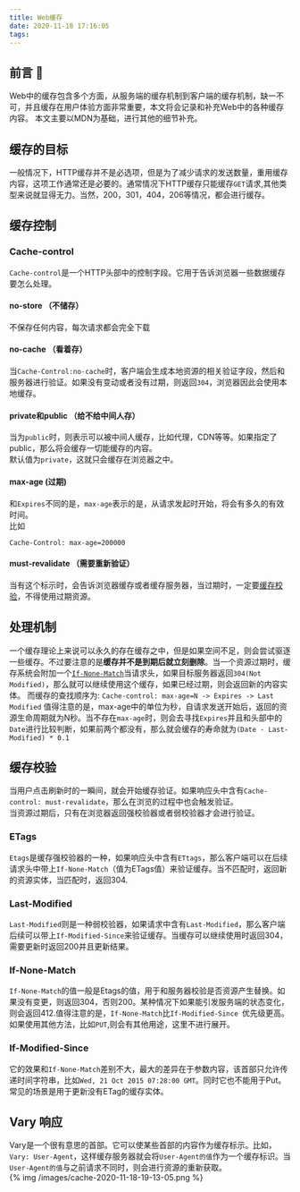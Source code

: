 ```yaml
---
title: Web缓存
date: 2020-11-18 17:16:05
tags:
---
```

## 前言 🎤
Web中的缓存包含多个方面，从服务端的缓存机制到客户端的缓存机制，缺一不可，并且缓存在用户体验方面非常重要，本文将会记录和补充Web中的各种缓存内容。
本文主要以MDN为基础，进行其他的细节补充。
<!--more-->

## 缓存的目标
一般情况下，HTTP缓存并不是必选项，但是为了减少请求的发送数量，重用缓存内容，这项工作通常还是必要的。通常情况下HTTP缓存只能缓存`GET`请求,其他类型来说就显得无力。当然，200，301，404，206等情况，都会进行缓存。

## 缓存控制

### Cache-control
`Cache-control`是一个HTTP头部中的控制字段。它用于告诉浏览器一些数据缓存要怎么处理。

#### no-store （不储存）
不保存任何内容，每次请求都会完全下载

#### no-cache （看着存）
当`Cache-Control:no-cache`时，客户端会生成本地资源的相关验证字段，然后和服务器进行验证。如果没有变动或者没有过期，则返回`304`，浏览器因此会使用本地缓存。

#### private和public （给不给中间人存）
当为`public`时，则表示可以被中间人缓存，比如代理，CDN等等。如果指定了public，那么将会缓存一切能缓存的内容。  
默认值为`private`，这就只会缓存在浏览器之中。

#### max-age (过期)
和`Expires`不同的是，`max-age`表示的是，从请求发起时开始，将会有多久的有效时间。  
比如
```
Cache-Control: max-age=200000
```
#### must-revalidate （需要重新验证）
当有这个标示时，会告诉浏览器缓存或者缓存服务器，当过期时，一定要[缓存校验](#缓存校验)，不得使用过期资源。

## 处理机制
一个缓存理论上来说可以永久的存在缓存之中，但是如果空间不足，则会尝试驱逐一些缓存。不过要注意的是**缓存并不是到期后就立刻删除**。当一个资源过期时，缓存系统会附加一个[`If-None-Match`](#If-None-Match)当请求头，如果目标服务器返回`304(Not Modified)`，那么就可以继续使用这个缓存，如果已经过期，则会返回新的内容实体。
而缓存的查找顺序为: `Cache-control: max-age=N -> Expires -> Last Modified`
值得注意的是，max-age中的单位为秒，自请求发送开始后，返回的资源生命周期就为N秒。当不存在`max-age`时，则会去寻找`Expires`并且和头部中的`Date`进行比较判断，如果前两个都没有，那么就会缓存的寿命就为`(Date - Last-Modified) * 0.1`

## 缓存校验
当用户点击刷新时的一瞬间，就会开始缓存验证。如果响应头中含有`Cache-control: must-revalidate`，那么在浏览的过程中也会触发验证。  
当资源过期后，只有在浏览器返回强校验器或者弱校验器才会进行验证。

### ETags
`Etags`是缓存强校验器的一种，如果响应头中含有`ETtags`，那么客户端可以在后续请求头中带上`If-None-Match`（值为ETags值）来验证缓存。当不匹配时，返回新的资源实体，当匹配时，返回304.
### Last-Modified
`Last-Modified`则是一种弱校验器，如果请求中含有`Last-Modified`，那么客户端后续可以带上`If-Modified-Since`来验证缓存。当缓存可以继续使用时返回304，需要更新时返回200并且更新结果。

### If-None-Match
`If-None-Match`的值一般是Etags的值，用于和服务器校验是否资源产生替换。如果没有变更，则返回304，否则200。某种情况下如果能引发服务端的状态变化，则会返回412.值得注意的是，`If-None-Match`比`If-Modified-Since `优先级更高。  
如果使用其他方法，比如`PUT`,则会有其他用途，这里不进行展开。
### If-Modified-Since 
它的效果和`If-None-Match`差别不大，最大的差异在于参数内容，该首部只允许传递时间字符串，比如`Wed, 21 Oct 2015 07:28:00 GMT`。同时它也不能用于Put。常见的场景是用于更新没有ETag的缓存实体。

## Vary 响应
Vary是一个很有意思的首部。它可以使某些首部的内容作为缓存标示。比如，`Vary: User-Agent`，这样缓存服务器就会将`User-Agent的值`作为一个缓存标识。当`User-Agent的值`与之前请求不同时，则会进行资源的重新获取。  
{% img /images/cache-2020-11-18-19-13-05.png %}